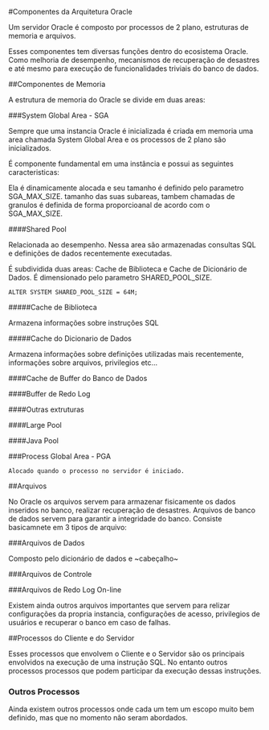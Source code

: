 #Componentes da Arquitetura Oracle

Um servidor Oracle é composto por processos de 2 plano, estruturas de memoria e arquivos.

Esses componentes tem diversas funções dentro do ecosistema Oracle. Como melhoria de desempenho, mecanismos de recuperação de desastres e até mesmo para execução de funcionalidades triviais do banco de dados.

##Componentes de Memoria

A estrutura de memoria do Oracle se divide em duas areas:


###System Global Area  - SGA

Sempre que uma instancia Oracle é inicializada é criada em memoria uma area chamada System Global Area e os processos de 2 plano são inicializados.

É componente fundamental em uma instância e possui as seguintes caracteristicas:

Ela é dinamicamente alocada e seu tamanho é definido pelo parametro SGA_MAX_SIZE. tamanho das suas subareas, tambem chamadas de granulos é definida de forma proporcioanal de acordo com o SGA_MAX_SIZE.

####Shared Pool

Relacionada ao desempenho. Nessa area são armazenadas consultas SQL e definições de dados recentemente executadas. 

É subdividida duas areas: Cache de Biblioteca e Cache de Dicionário de Dados. É dimensionado pelo parametro SHARED_POOL_SIZE.


	ALTER SYSTEM SHARED_POOL_SIZE = 64M;

#####Cache de Biblioteca

Armazena informações sobre instruções SQL

#####Cache do Dicionario de Dados

Armazena informações sobre definições utilizadas mais recentemente, informações sobre arquivos, privilegios etc...


####Cache de Buffer do Banco de Dados

####Buffer de Redo Log

####Outras extruturas

####Large Pool

####Java Pool

###Process Global Area - PGA

	Alocado quando o processo no servidor é iniciado.

##Arquivos

No Oracle os arquivos servem para armazenar fisicamente os dados inseridos no banco, realizar recuperação de desastres.	Arquivos de banco de dados servem para garantir a integridade do banco. Consiste basicamnete em 3 tipos de arquivo:

###Arquivos de Dados

Composto pelo dicionário de dados e ~cabeçalho~

###Arquivos de Controle



###Arquivos de Redo Log On-line

Existem ainda outros arquivos importantes que servem para relizar configurações da propria instancia, configurações de acesso, privilegios de usuários e recuperar o banco em caso de falhas.

##Processos do Cliente e do Servidor

Esses processos que envolvem o Cliente e o Servidor são os principais envolvidos na execução de uma instrução SQL. No entanto outros processos processos que podem participar da execução dessas instruções.

### Outros Processos

Ainda existem outros processos onde cada um tem um escopo muito bem definido, mas que no momento não seram abordados.